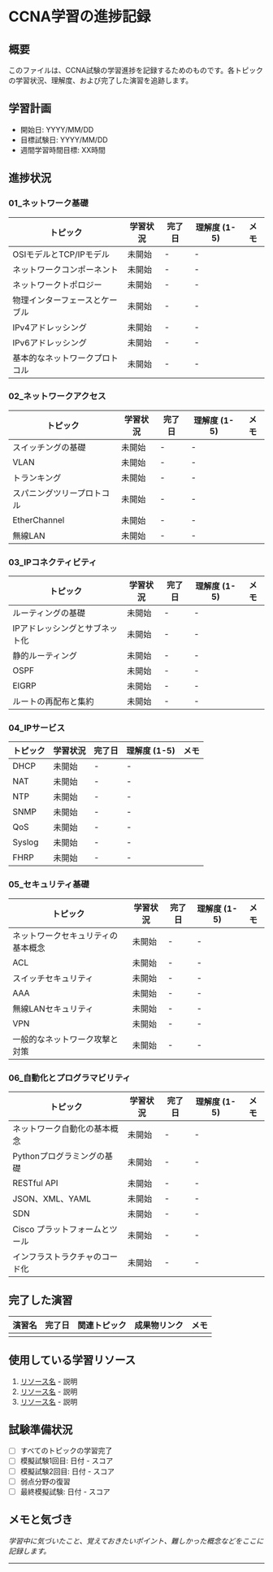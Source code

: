# CCNA学習の進捗記録

## 概要
このファイルは、CCNA試験の学習進捗を記録するためのものです。各トピックの学習状況、理解度、および完了した演習を追跡します。

## 学習計画
- 開始日: YYYY/MM/DD
- 目標試験日: YYYY/MM/DD
- 週間学習時間目標: XX時間

## 進捗状況

### 01_ネットワーク基礎
| トピック | 学習状況 | 完了日 | 理解度 (1-5) | メモ |
|---------|---------|-------|-------------|------|
| OSIモデルとTCP/IPモデル | 未開始 | - | - | |
| ネットワークコンポーネント | 未開始 | - | - | |
| ネットワークトポロジー | 未開始 | - | - | |
| 物理インターフェースとケーブル | 未開始 | - | - | |
| IPv4アドレッシング | 未開始 | - | - | |
| IPv6アドレッシング | 未開始 | - | - | |
| 基本的なネットワークプロトコル | 未開始 | - | - | |

### 02_ネットワークアクセス
| トピック | 学習状況 | 完了日 | 理解度 (1-5) | メモ |
|---------|---------|-------|-------------|------|
| スイッチングの基礎 | 未開始 | - | - | |
| VLAN | 未開始 | - | - | |
| トランキング | 未開始 | - | - | |
| スパニングツリープロトコル | 未開始 | - | - | |
| EtherChannel | 未開始 | - | - | |
| 無線LAN | 未開始 | - | - | |

### 03_IPコネクティビティ
| トピック | 学習状況 | 完了日 | 理解度 (1-5) | メモ |
|---------|---------|-------|-------------|------|
| ルーティングの基礎 | 未開始 | - | - | |
| IPアドレッシングとサブネット化 | 未開始 | - | - | |
| 静的ルーティング | 未開始 | - | - | |
| OSPF | 未開始 | - | - | |
| EIGRP | 未開始 | - | - | |
| ルートの再配布と集約 | 未開始 | - | - | |

### 04_IPサービス
| トピック | 学習状況 | 完了日 | 理解度 (1-5) | メモ |
|---------|---------|-------|-------------|------|
| DHCP | 未開始 | - | - | |
| NAT | 未開始 | - | - | |
| NTP | 未開始 | - | - | |
| SNMP | 未開始 | - | - | |
| QoS | 未開始 | - | - | |
| Syslog | 未開始 | - | - | |
| FHRP | 未開始 | - | - | |

### 05_セキュリティ基礎
| トピック | 学習状況 | 完了日 | 理解度 (1-5) | メモ |
|---------|---------|-------|-------------|------|
| ネットワークセキュリティの基本概念 | 未開始 | - | - | |
| ACL | 未開始 | - | - | |
| スイッチセキュリティ | 未開始 | - | - | |
| AAA | 未開始 | - | - | |
| 無線LANセキュリティ | 未開始 | - | - | |
| VPN | 未開始 | - | - | |
| 一般的なネットワーク攻撃と対策 | 未開始 | - | - | |

### 06_自動化とプログラマビリティ
| トピック | 学習状況 | 完了日 | 理解度 (1-5) | メモ |
|---------|---------|-------|-------------|------|
| ネットワーク自動化の基本概念 | 未開始 | - | - | |
| Pythonプログラミングの基礎 | 未開始 | - | - | |
| RESTful API | 未開始 | - | - | |
| JSON、XML、YAML | 未開始 | - | - | |
| SDN | 未開始 | - | - | |
| Cisco プラットフォームとツール | 未開始 | - | - | |
| インフラストラクチャのコード化 | 未開始 | - | - | |

## 完了した演習
| 演習名 | 完了日 | 関連トピック | 成果物リンク | メモ |
|-------|-------|------------|--------------|------|
| | | | | |

## 使用している学習リソース
1. [リソース名](URL) - 説明
2. [リソース名](URL) - 説明
3. [リソース名](URL) - 説明

## 試験準備状況
- [ ] すべてのトピックの学習完了
- [ ] 模擬試験1回目: 日付 - スコア
- [ ] 模擬試験2回目: 日付 - スコア
- [ ] 弱点分野の復習
- [ ] 最終模擬試験: 日付 - スコア

## メモと気づき
*学習中に気づいたこと、覚えておきたいポイント、難しかった概念などをここに記録します。*

---
